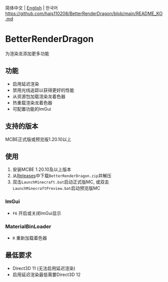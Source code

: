 简体中文 | [English](README.md) | 한국어 https://github.com/hajs110208/BetterRenderDragon/blob/main/README_KO.md

# BetterRenderDragon
为渲染龙添加更多功能

## 功能
* 启用延迟渲染
* 禁用光线追踪以获得更好的性能
* 从资源包加载渲染龙着色器
* 热重载渲染龙着色器
* 可配置功能的ImGui

## 支持的版本
MCBE正式版或预览版1.20.10以上

## 使用
1. 安装MCBE 1.20.10及以上版本
2. 从[Releases](https://github.com/ddf8196/BetterRenderDragon/releases/latest)中下载`BetterRenderDragon.zip`并解压
3. 双击`LaunchMinecraft.bat`启动正式版MC, 或双击`LaunchMinecraftPreview.bat`启动预览版MC

### ImGui
* `F6` 开启或关闭ImGui显示

### MaterialBinLoader
* `R` 重新加载着色器

## 最低要求
* Direct3D 11 (无法启用延迟渲染)
* 启用延迟渲染最低需要Direct3D 12
